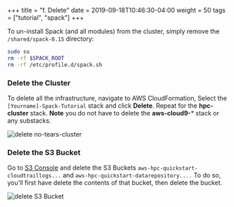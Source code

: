 +++
title = "f. Delete"
date = 2019-09-18T10:46:30-04:00
weight = 50
tags = ["tutorial", "spack"]
+++

To un-install Spack (and all modules) from the cluster, simply remove the `/shared/spack-0.15` directory:

```bash
sudo su
rm -rf $SPACK_ROOT
rm -rf /etc/profile.d/spack.sh
```

### Delete the Cluster

To delete all the infrastructure, navigate to AWS CloudFormation, Select the `[Yourname]-Spack-Tutorial` stack and click **Delete**. Repeat for the **hpc-cluster** stack. **Note** you do not have to delete the **aws-cloud9-*** stack or any substacks. 

![delete no-tears-cluster](/images/delete_no-tears-cluster.png)

### Delete the S3 Bucket

Go to [S3 Console](https://console.aws.amazon.com/s3/home) and delete the S3 Buckets `aws-hpc-quickstart-cloudtraillogs...` and `aws-hpc-quickstart-datarepository....` To do so, you'll first have delete the contents of that bucket, then delete the bucket.

![delete S3 Bucket](/images/delete_s3.png)